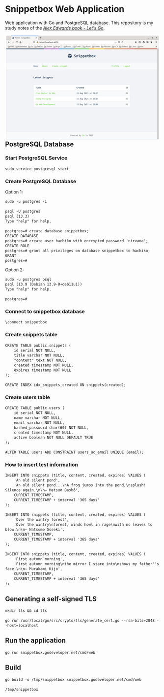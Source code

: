 # Snippetbox Web Application

Web application with Go and PostgreSQL database. This repository is my study notes of the *[Alex Edwards book - Let's Go](https://lets-go.alexedwards.net/)*.

<img src="img/snippetbox.png" alt="Snippetbox" style="float: left; margin-right: 10px;" />

## PostgreSQL Database

### Start PostgreSQL Service

```
sudo service postgresql start
```

### Create PostgreSQL Database

Option 1:

```
sudo -u postgres -i

psql -U postgres
psql (13.3)
Type "help" for help.

postgres=# create database snippetbox;
CREATE DATABASE
postgres=# create user hachiko with encrypted password 'nirvana';
CREATE ROLE
postgres=# grant all privileges on database snippetbox to hachiko;
GRANT
postgres=#
```

Option 2:

```
sudo -u postgres psql
psql (13.9 (Debian 13.9-0+deb11u1))
Type "help" for help.

postgres=#
```

### Connect to snippetbox database

```
\connect snippetbox
```

### Create snippets table

```
CREATE TABLE public.snippets (
	id serial NOT NULL,
	title varchar NOT NULL,
	"content" text NOT NULL,
	created timestamp NOT NULL,
	expires timestamp NOT NULL
);

CREATE INDEX idx_snippets_created ON snippets(created);
```

### Create users table

```
CREATE TABLE public.users (
	id serial NOT NULL,
	name varchar NOT NULL,
	email varchar NOT NULL,
	hashed_password char(60) NOT NULL,
	created timestamp NOT NULL,
	active boolean NOT NULL DEFAULT TRUE
);

ALTER TABLE users ADD CONSTRAINT users_uc_email UNIQUE (email);
```

### How to insert test information

```
INSERT INTO snippets (title, content, created, expires) VALUES (
    'An old silent pond',
    'An old silent pond...\nA frog jumps into the pond,\nsplash! Silence again.\n\n– Matsuo Bashō',
    CURRENT_TIMESTAMP,
    CURRENT_TIMESTAMP + interval '365 days'
);

INSERT INTO snippets (title, content, created, expires) VALUES (
    'Over the wintry forest',
    'Over the wintry\nforest, winds howl in rage\nwith no leaves to blow.\n\n– Natsume Soseki',
    CURRENT_TIMESTAMP,
    CURRENT_TIMESTAMP + interval '365 days'
);

INSERT INTO snippets (title, content, created, expires) VALUES (
    'First autumn morning',
    'First autumn morning\nthe mirror I stare into\nshows my father''s face.\n\n– Murakami Kijo',
    CURRENT_TIMESTAMP,
    CURRENT_TIMESTAMP + interval '365 days'
);
```

## Generating a self-signed TLS

```
mkdir tls && cd tls

go run /usr/local/go/src/crypto/tls/generate_cert.go --rsa-bits=2048 --host=localhost
```

## Run the application

```
go run snippetbox.godeveloper.net/cmd/web
```

## Build

```
go build -o /tmp/snippetbox snippetbox.godeveloper.net/cmd/web

/tmp/snippetbox
```

